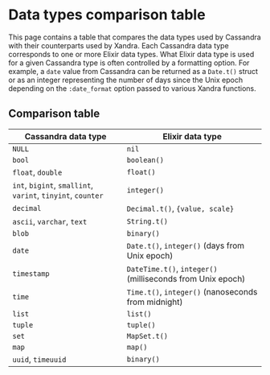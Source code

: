 # Data types comparison table

This page contains a table that compares the data types used by Cassandra with their counterparts used by Xandra. Each Cassandra data type corresponds to one or more Elixir data types. What Elixir data type is used for a given Cassandra type is often controlled by a formatting option. For example, a `date` value from Cassandra can be returned as a `Date.t()` struct or as an integer representing the number of days since the Unix epoch depending on the `:date_format` option passed to various Xandra functions.

## Comparison table

| Cassandra data type                                         | Elixir data type                                           |
|-------------------------------------------------------------|------------------------------------------------------------|
| `NULL`                                                      | `nil`                                                      |
| `bool`                                                      | `boolean()`                                                |
| `float`, `double`                                           | `float()`                                                  |
| `int`, `bigint`, `smallint`, `varint`, `tinyint`, `counter` | `integer()`                                                |
| `decimal`                                                   | `Decimal.t()`, `{value, scale}`                            |
| `ascii`, `varchar`, `text`                                  | `String.t()`                                               |
| `blob`                                                      | `binary()`                                                 |
| `date`                                                      | `Date.t()`, `integer()` (days from Unix epoch)             |
| `timestamp`                                                 | `DateTime.t()`, `integer()` (milliseconds from Unix epoch) |
| `time`                                                      | `Time.t()`, `integer()` (nanoseconds from midnight)        |
| `list`                                                      | `list()`                                                   |
| `tuple`                                                     | `tuple()`                                                  |
| `set`                                                       | `MapSet.t()`                                               |
| `map`                                                       | `map()`                                                    |
| `uuid`, `timeuuid`                                          | `binary()`                                                 |
